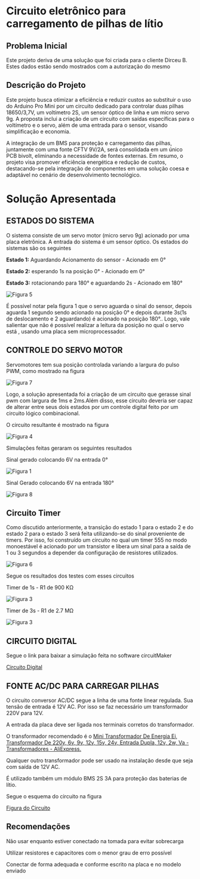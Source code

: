 # Circuito eletrônico para carregamento de pilhas de lítio

## Problema Inicial
Este projeto deriva de uma solução que foi criada para o cliente Dirceu B. Estes dados estão sendo mostrados com a autorização do mesmo

## Descrição do Projeto
Este projeto busca otimizar a eficiência e reduzir custos ao substituir o uso do Arduino Pro Mini por um circuito dedicado para controlar duas pilhas 18650/3,7V, um voltímetro 2S, um sensor óptico de linha e um micro servo 9g. A proposta inclui a criação de um circuito com saídas específicas para o voltímetro e o servo, além de uma entrada para o sensor, visando simplificação e economia. 

A integração de um BMS para proteção e carregamento das pilhas, juntamente com uma fonte CFTV 9V/2A, será consolidada em um único PCB bivolt, eliminando a necessidade de fontes externas. Em resumo, o projeto visa promover eficiência energética e redução de custos, destacando-se pela integração de componentes em uma solução coesa e adaptável no cenário de desenvolvimento tecnológico.

# Solução Apresentada
## ESTADOS DO SISTEMA
O sistema consiste de um servo motor (micro servo 9g) acionado por uma placa eletrônica. A entrada do sistema é um sensor óptico. Os estados do sistemas são os seguintes

**Estado 1:** Aguardando Acionamento do sensor - Acionado em 0°

**Estado 2:** esperando 1s na posição 0° - Acionado em 0°

**Estado 3:** rotacionando para 180° e aguardando 2s - Acionado em 180°

![Figura 5](https://raw.githubusercontent.com/Matheus-Souza-Rozendo/circuito-eletronico-para-carregamento-de-pilhas-de-litio/main/images/image5.png)

É possível notar pela figura 1 que o servo aguarda o sinal do sensor, depois aguarda 1 segundo sendo acionado na posição 0° e depois durante 3s(1s de deslocamento e 2 aguardando) é acionado na posição 180°..
Logo, vale salientar que não é possível realizar a leitura da posição no qual o servo está , usando uma placa sem microprocessador.

## CONTROLE DO SERVO MOTOR
Servomotores tem sua posição controlada variando a largura do pulso PWM, como mostrado na figura

![Figura 7](https://raw.githubusercontent.com/Matheus-Souza-Rozendo/circuito-eletronico-para-carregamento-de-pilhas-de-litio/main/images/image7.png)

Logo, a solução apresentada foi a criação de um circuito que gerasse sinal pwm com largura de 1ms e 2ms.Além disso, esse circuito deveria ser capaz de alterar entre seus dois estados por um controle digital feito por um circuito lógico combinacional.

O circuito resultante é mostrado na figura

![Figura 4](https://raw.githubusercontent.com/Matheus-Souza-Rozendo/circuito-eletronico-para-carregamento-de-pilhas-de-litio/main/images/image4.png)

Simulações feitas geraram os seguintes resultados

Sinal gerado colocando 6V na entrada 0° 

![Figura 1](https://raw.githubusercontent.com/Matheus-Souza-Rozendo/circuito-eletronico-para-carregamento-de-pilhas-de-litio/main/images/image1.png)

Sinal Gerado colocando 6V na entrada 180°

![Figura 8](https://raw.githubusercontent.com/Matheus-Souza-Rozendo/circuito-eletronico-para-carregamento-de-pilhas-de-litio/main/images/image8.png)

## Circuito Timer
Como discutido anteriormente, a transição do estado 1 para o estado 2 e do estado 2 para o estado 3 será feita utilizando-se do sinal proveniente de timers. Por isso, foi construído um circuito no qual um timer 555 no modo monoestável é acionado por um transistor e libera um sinal para a saída de 1 ou 3 segundos a depender da configuração de resistores utilizados.

![Figura 6](https://raw.githubusercontent.com/Matheus-Souza-Rozendo/circuito-eletronico-para-carregamento-de-pilhas-de-litio/main/images/image6.png)

Segue os resultados dos testes com esses circuitos

Timer de 1s - R1 de 900 KΩ

![Figura 3](https://raw.githubusercontent.com/Matheus-Souza-Rozendo/circuito-eletronico-para-carregamento-de-pilhas-de-litio/main/images/image3.png)

Timer de 3s - R1 de 2.7 MΩ

![Figura 3](https://raw.githubusercontent.com/Matheus-Souza-Rozendo/circuito-eletronico-para-carregamento-de-pilhas-de-litio/main/images/image3.png)

## CIRCUITO DIGITAL
Segue o link para baixar a simulação feita no  software circuitMaker

[Circuito Digital](https://github.com/Matheus-Souza-Rozendo/circuito-eletronico-para-carregamento-de-pilhas-de-litio/blob/main/circuito%20logico.CKT)

## FONTE AC/DC PARA CARREGAR PILHAS

O circuito conversor AC/DC segue a linha de uma fonte linear regulada. Sua tensão de entrada é 12V AC. Por isso se faz necessário um transformador 220V para 12V.

A entrada da placa deve ser ligada nos terminais corretos do transformador.

O transformador recomendado é o [Mini Transformador De Energia Ei, Transformador De 220v, 6v, 9v, 12v, 15v, 24v, Entrada Dupla, 12v, 2w, Va - Transformadores - AliExpress.](https://m.pt.aliexpress.com/item/4000042064306.html?gatewayAdapt=Pc2Msite)

Qualquer outro transformador pode ser usado na instalação desde que seja com saída de 12V AC.

É utilizado também um módulo BMS 2S 3A para proteção das baterias de lítio.

Segue o esquema do circuito na figura

[Figura do Circuito](https://raw.githubusercontent.com/Matheus-Souza-Rozendo/circuito-eletronico-para-carregamento-de-pilhas-de-litio/main/images/image9.png)

## Recomendações

Não usar enquanto estiver conectado na tomada para evitar sobrecarga

Utilizar resistores e capacitores com o menor grau de erro possível

Conectar de forma adequada e conforme escrito na placa e no modelo enviado











